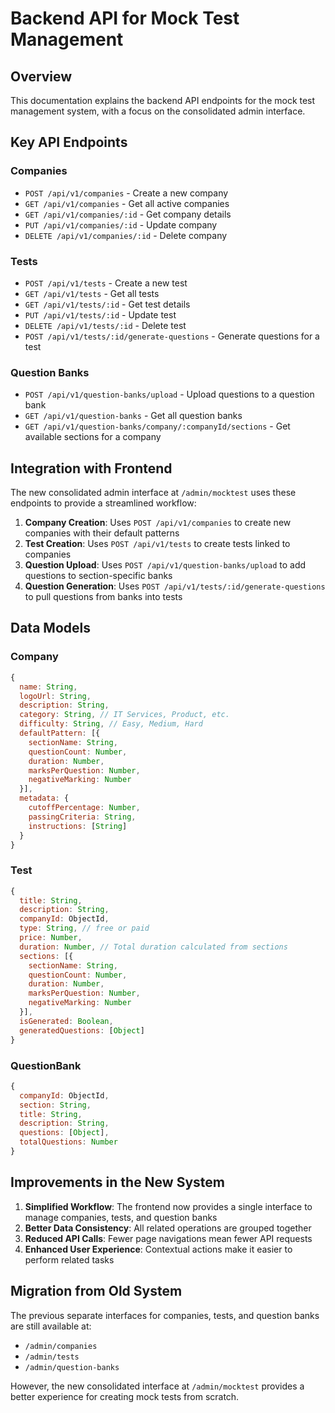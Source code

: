 # Backend API for Mock Test Management

## Overview
This documentation explains the backend API endpoints for the mock test management system, with a focus on the consolidated admin interface.

## Key API Endpoints

### Companies
- `POST /api/v1/companies` - Create a new company
- `GET /api/v1/companies` - Get all active companies
- `GET /api/v1/companies/:id` - Get company details
- `PUT /api/v1/companies/:id` - Update company
- `DELETE /api/v1/companies/:id` - Delete company

### Tests
- `POST /api/v1/tests` - Create a new test
- `GET /api/v1/tests` - Get all tests
- `GET /api/v1/tests/:id` - Get test details
- `PUT /api/v1/tests/:id` - Update test
- `DELETE /api/v1/tests/:id` - Delete test
- `POST /api/v1/tests/:id/generate-questions` - Generate questions for a test

### Question Banks
- `POST /api/v1/question-banks/upload` - Upload questions to a question bank
- `GET /api/v1/question-banks` - Get all question banks
- `GET /api/v1/question-banks/company/:companyId/sections` - Get available sections for a company

## Integration with Frontend

The new consolidated admin interface at `/admin/mocktest` uses these endpoints to provide a streamlined workflow:

1. **Company Creation**: Uses `POST /api/v1/companies` to create new companies with their default patterns
2. **Test Creation**: Uses `POST /api/v1/tests` to create tests linked to companies
3. **Question Upload**: Uses `POST /api/v1/question-banks/upload` to add questions to section-specific banks
4. **Question Generation**: Uses `POST /api/v1/tests/:id/generate-questions` to pull questions from banks into tests

## Data Models

### Company
```javascript
{
  name: String,
  logoUrl: String,
  description: String,
  category: String, // IT Services, Product, etc.
  difficulty: String, // Easy, Medium, Hard
  defaultPattern: [{
    sectionName: String,
    questionCount: Number,
    duration: Number,
    marksPerQuestion: Number,
    negativeMarking: Number
  }],
  metadata: {
    cutoffPercentage: Number,
    passingCriteria: String,
    instructions: [String]
  }
}
```

### Test
```javascript
{
  title: String,
  description: String,
  companyId: ObjectId,
  type: String, // free or paid
  price: Number,
  duration: Number, // Total duration calculated from sections
  sections: [{
    sectionName: String,
    questionCount: Number,
    duration: Number,
    marksPerQuestion: Number,
    negativeMarking: Number
  }],
  isGenerated: Boolean,
  generatedQuestions: [Object]
}
```

### QuestionBank
```javascript
{
  companyId: ObjectId,
  section: String,
  title: String,
  description: String,
  questions: [Object],
  totalQuestions: Number
}
```

## Improvements in the New System

1. **Simplified Workflow**: The frontend now provides a single interface to manage companies, tests, and question banks
2. **Better Data Consistency**: All related operations are grouped together
3. **Reduced API Calls**: Fewer page navigations mean fewer API requests
4. **Enhanced User Experience**: Contextual actions make it easier to perform related tasks

## Migration from Old System

The previous separate interfaces for companies, tests, and question banks are still available at:
- `/admin/companies`
- `/admin/tests` 
- `/admin/question-banks`

However, the new consolidated interface at `/admin/mocktest` provides a better experience for creating mock tests from scratch.